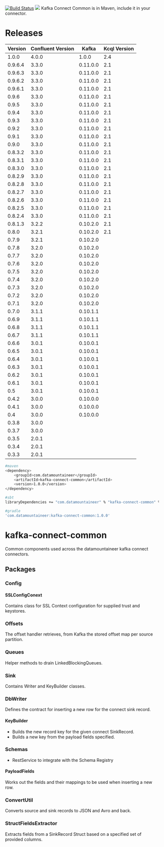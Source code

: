 [![Build Status](https://travis-ci.org/Landoop/kafka-connect-common.svg?branch=master)](https://travis-ci.org/Landoop/kafka-connect-common)
[<img src="https://img.shields.io/badge/latest%20release-v01.0.0-blue.svg?label=latest%20release"/>](http://search.maven.org/#search%7Cga%7C1%7Cg%3A%22com.datamountaineer%22%20AND%20a%3A%22kafka-connect-common%22)
Kafka Connect Common is in Maven, include it in your connector.


# Releases


| Version | Confluent Version |Kafka| Kcql Version |
| ------- | ----------------- |-----|--------------|
|1.0.0|4.0.0|1.0.0|2.4
|0.9.6.4|3.3.0|0.11.0.0|2.1
|0.9.6.3|3.3.0|0.11.0.0|2.1
|0.9.6.2|3.3.0|0.11.0.0|2.1
|0.9.6.1|3.3.0|0.11.0.0|2.1
|0.9.6|3.3.0|0.11.0.0|2.1
|0.9.5|3.3.0|0.11.0.0|2.1
|0.9.4|3.3.0|0.11.0.0|2.1
|0.9.3|3.3.0|0.11.0.0|2.1
|0.9.2|3.3.0|0.11.0.0|2.1
|0.9.1|3.3.0|0.11.0.0|2.1
|0.9.0|3.3.0|0.11.0.0|2.1
|0.8.3.2|3.3.0|0.11.0.0|2.1
|0.8.3.1|3.3.0|0.11.0.0|2.1
|0.8.3.0|3.3.0|0.11.0.0|2.1
|0.8.2.9|3.3.0|0.11.0.0|2.1
|0.8.2.8|3.3.0|0.11.0.0|2.1
|0.8.2.7|3.3.0|0.11.0.0|2.1
|0.8.2.6|3.3.0|0.11.0.0|2.1
|0.8.2.5|3.3.0|0.11.0.0|2.1
|0.8.2.4|3.3.0|0.11.0.0|2.1
|0.8.1.3|3.2.2|0.10.2.0|2.1
|0.8.0|3.2.1|0.10.2.0|2.1
|0.7.9|3.2.1|0.10.2.0|
|0.7.8|3.2.0|0.10.2.0|
|0.7.7|3.2.0|0.10.2.0|
|0.7.6|3.2.0|0.10.2.0|
|0.7.5|3.2.0|0.10.2.0|
|0.7.4|3.2.0|0.10.2.0|
|0.7.3|3.2.0|0.10.2.0|
|0.7.2|3.2.0|0.10.2.0|
|0.7.1|3.2.0|0.10.2.0|
|0.7.0|3.1.1|0.10.1.1|
|0.6.9|3.1.1|0.10.1.1|
|0.6.8|3.1.1|0.10.1.1|
|0.6.7|3.1.1|0.10.1.1|
|0.6.6|3.0.1|0.10.0.1|
|0.6.5|3.0.1|0.10.0.1|
|0.6.4|3.0.1|0.10.0.1|
|0.6.3|3.0.1|0.10.0.1|
|0.6.2|3.0.1|0.10.0.1|
|0.6.1|3.0.1|0.10.0.1|
|0.5|3.0.1|0.10.0.1|
|0.4.2|3.0.0|0.10.0.0|
|0.4.1|3.0.0|0.10.0.0|
|0.4|3.0.0|0.10.0.0|
|0.3.8|3.0.0||
|0.3.7|3.0.0||
|0.3.5|2.0.1||
|0.3.4|2.0.1||
|0.3.3|2.0.1||


```bash
#maven
<dependency>
	<groupId>com.datamountaineer</groupId>
	<artifactId>kafka-connect-common</artifactId>
	<version>1.0.0</version>
</dependency>

#sbt
libraryDependencies += "com.datamountaineer" % "kafka-connect-common" % "1.0.0"

#gradle
'com.datamountaineer:kafka-connect-common:1.0.0'
```

# kafka-connect-common
Common components used across the datamountaineer kafka connect connectors.

## Packages

### Config

#### SSLConfigConext
Contains class for SSL Context configuration for supplied trust and keystores.

### Offsets

The offset handler retrieves, from Kafka the stored offset map per source partition.

### Queues

Helper methods to drain LinkedBlockingQueues.

### Sink

Contains Writer and KeyBuilder classes.

### DbWriter

Defines the contract for inserting a new row for the connect sink record.

#### KeyBuilder

* Builds the new record key for the given connect SinkRecord.
* Builds a new key from the payload fields specified.

### Schemas

* RestService to integrate with the Schema Registry

#### PayloadFields
Works out the fields and their mappings to be used when inserting a new row.

### ConvertUtil

Converts source and sink records to JSON and Avro and back.

### StructFieldsExtractor

Extracts fields from a SinkRecord Struct based on a specified set of provided columns.
